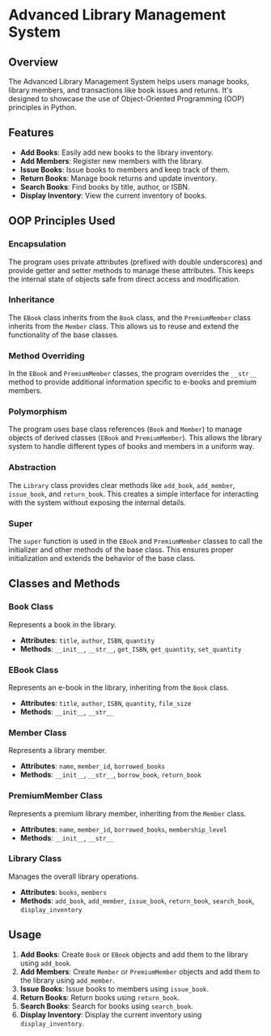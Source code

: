 # Advanced Library Management System

## Overview
The Advanced Library Management System helps users manage books, library members, and transactions like book issues and returns. It's designed to showcase the use of Object-Oriented Programming (OOP) principles in Python.

## Features
- **Add Books**: Easily add new books to the library inventory.
- **Add Members**: Register new members with the library.
- **Issue Books**: Issue books to members and keep track of them.
- **Return Books**: Manage book returns and update inventory.
- **Search Books**: Find books by title, author, or ISBN.
- **Display Inventory**: View the current inventory of books.

## OOP Principles Used

### Encapsulation
The program uses private attributes (prefixed with double underscores) and provide getter and setter methods to manage these attributes. This keeps the internal state of objects safe from direct access and modification.

### Inheritance
The `EBook` class inherits from the `Book` class, and the `PremiumMember` class inherits from the `Member` class. This allows us to reuse and extend the functionality of the base classes.

### Method Overriding
In the `EBook` and `PremiumMember` classes, the program overrides the `__str__` method to provide additional information specific to e-books and premium members.

### Polymorphism
The program uses base class references (`Book` and `Member`) to manage objects of derived classes (`EBook` and `PremiumMember`). This allows the library system to handle different types of books and members in a uniform way.

### Abstraction
The `Library` class provides clear methods like `add_book`, `add_member`, `issue_book`, and `return_book`. This creates a simple interface for interacting with the system without exposing the internal details.

### Super
The `super` function is used in the `EBook` and `PremiumMember` classes to call the initializer and other methods of the base class. This ensures proper initialization and extends the behavior of the base class.

## Classes and Methods

### Book Class
Represents a book in the library.
- **Attributes**: `title`, `author`, `ISBN`, `quantity`
- **Methods**: `__init__`, `__str__`, `get_ISBN`, `get_quantity`, `set_quantity`

### EBook Class
Represents an e-book in the library, inheriting from the `Book` class.
- **Attributes**: `title`, `author`, `ISBN`, `quantity`, `file_size`
- **Methods**: `__init__`, `__str__`

### Member Class
Represents a library member.
- **Attributes**: `name`, `member_id`, `borrowed_books`
- **Methods**: `__init__`, `__str__`, `borrow_book`, `return_book`

### PremiumMember Class
Represents a premium library member, inheriting from the `Member` class.
- **Attributes**: `name`, `member_id`, `borrowed_books`, `membership_level`
- **Methods**: `__init__`, `__str__`

### Library Class
Manages the overall library operations.
- **Attributes**: `books`, `members`
- **Methods**: `add_book`, `add_member`, `issue_book`, `return_book`, `search_book`, `display_inventory`

## Usage
1. **Add Books**: Create `Book` or `EBook` objects and add them to the library using `add_book`.
2. **Add Members**: Create `Member` or `PremiumMember` objects and add them to the library using `add_member`.
3. **Issue Books**: Issue books to members using `issue_book`.
4. **Return Books**: Return books using `return_book`.
5. **Search Books**: Search for books using `search_book`.
6. **Display Inventory**: Display the current inventory using `display_inventory`.

